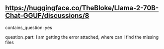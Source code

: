 ## https://huggingface.co/TheBloke/Llama-2-70B-Chat-GGUF/discussions/8

contains_question: yes

question_part: I am getting the error attached, where can I find the missing files